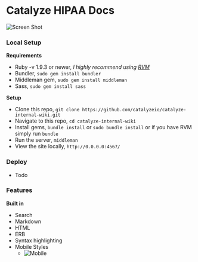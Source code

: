 # Catalyze HIPAA Docs

![Screen Shot](http://i.imgur.com/JnIUmym.png)

### Local Setup

**Requirements**

- Ruby -v 1.9.3 or newer, *I highly recommend using [RVM](http://rvm.io/)*
- Bundler, `sudo gem install bundler`
- Middleman gem, `sudo gem install middleman`
- Sass, `sudo gem install sass`

**Setup**

- Clone this repo, `git clone https://github.com/catalyzeio/catalyze-internal-wiki.git`
- Navigate to this repo, `cd catalyze-internal-wiki`
- Install gems, `bundle install` or `sudo bundle install` or if you have RVM simply run `bundle`
- Run the server, `middleman`
- View the site locally, `http://0.0.0.0:4567/`

### Deploy

- Todo

### Features

**Built in**

- Search
- Markdown
- HTML
- ERB
- Syntax highlighting
- Mobile Styles
	- ![Mobile](http://cdn2.dropmark.com/45280/1e931cdf9e33c3f420ad481cd42be6a6683b6f7c/catalyze-internal-wiki-mobile.gif)